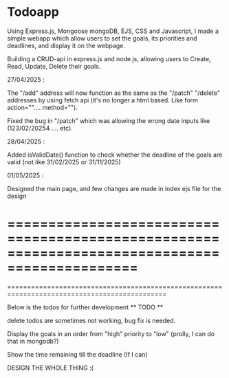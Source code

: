 # Todoapp

Using Express.js, Mongoose mongoDB, EJS, CSS and Javascript, I made a simple webapp which allow users to set the goals, its priorities and deadlines, and display it on the webpage. 

Building a CRUD-api in express.js and node.js, allowing users to Create, Read, Update, Delete their goals.

27/04/2025 : 

The "/add" address will now function as the same as the "/patch" "/delete" addresses by using fetch api (it's no longer a html based. Like form action="".... method="").

Fixed the bug in "/patch" which was allowing the wrong date inputs like (123/02/20254 .... etc).

28/04/2025 :

Added isValidDate() function to check whether the deadline of the goals are valid (not like 31/02/2025 or 31/11/2025)

01/05/2025 : 

Designed the main page, and few changes are made in index ejs file for the design

==============================================================================================
==============================================================================================
==============================================================================================

Below is the todos for further development
** TODO **

delete todos are sometimes not working, bug fix is needed.

Display the goals in an order from "high" priority to "low" (prolly, I can do that in mongodb?)

Show the time remaining till the deadline (If I can)


DESIGN THE WHOLE THING :(
